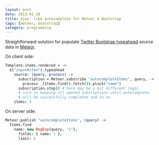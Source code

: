```yaml
---
layout: post
date: 2013-01-28
title: Ajax' like autocomplete for Meteor & Bootstrap
tags: [meteor, bootstrap]
category: programming
---
```


Straightforward solution for populate [Twitter Bootstrap typeahead][ref1] source data in [Meteor][ref2].

On client side:

```coffeescript
Template.items.rendered = ->
  $("input#item").typeahead
    source: (query, process) ->
      subscription = Meteor.subscribe "autocompleteItems", query, ->
        process _(Items.find().fetch()).pluck("name")
      subscription.stop() # here may be a bit different logic,
      # such as keeping all opened subsriptions until autocomplete
      # will be successfully completed and so on
    items: 5
```

On server side:

```coffeescript
Meteor.publish "autocompleteItems", (query) ->
  Items.find
    name: new RegExp(query, "i"),
      fields: { name: 1 },
      limit: 5
```

[ref1]: http://twitter.github.com/bootstrap/javascript.html#typeahead
[ref2]: http://meteor.com/